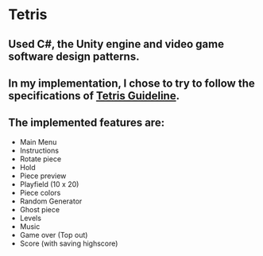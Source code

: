 # Tetris 

## Used C#, the Unity engine and video game software design patterns.

## In my implementation, I chose to try to follow the specifications of [Tetris Guideline](https://tetris.wiki/Tetris_Guideline).

## The implemented features are:

- Main Menu
- Instructions
- Rotate piece
- Hold
- Piece preview
- Playfield (10 x 20)
- Piece colors
- Random Generator
- Ghost piece
- Levels
- Music
- Game over (Top out)
- Score (with saving highscore)

